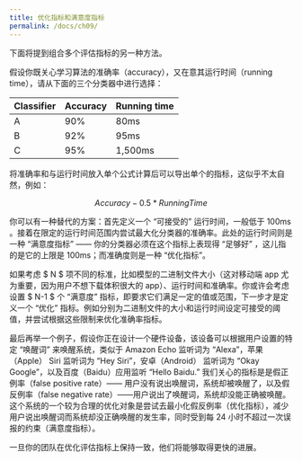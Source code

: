 ```yaml
---
title: 优化指标和满意度指标
permalink: /docs/ch09/
---
```


下面将提到组合多个评估指标的另一种方法。

假设你既关心学习算法的准确率（accuracy），又在意其运行时间（running time），请从下面的三个分类器中进行选择：

| Classifier | Accuracy | Running time |
| ---------- | -------- | ------------ |
| A          | 90%      | 80ms         |
| B          | 92%      | 95ms         |
| C          | 95%      | 1,500ms      |

将准确率和与运行时间放入单个公式计算后可以导出单个的指标，这似乎不太自然，例如：

$$
Accuracy - 0.5 * RunningTime
$$

你可以有一种替代的方案：首先定义一个 “可接受的” 运行时间，一般低于 100ms 。接着在限定的运行时间范围内尝试最大化分类器的准确率。此处的运行时间则是一种 “满意度指标”  —— 你的分类器必须在这个指标上表现得 “足够好” ，这儿指的是它的上限是 100ms；而准确度则是一种 “优化指标”。

如果考虑 $ N $ 项不同的标准，比如模型的二进制文件大小（这对移动端 app 尤为重要，因为用户不想下载体积很大的 app）、运行时间和准确率。你或许会考虑设置 $ N-1 $ 个 “满意度” 指标，即要求它们满足一定的值或范围，下一步才是定义一个 “优化” 指标。例如分别为二进制文件的大小和运行时间设定可接受的阈值，并尝试根据这些限制来优化准确率指标。

最后再举一个例子，假设你正在设计一个硬件设备，该设备可以根据用户设置的特定 “唤醒词” 来唤醒系统，类似于 Amazon Echo 监听词为 “Alexa”，苹果（Apple） Siri 监听词为 “Hey Siri”，安卓（Android） 监听词为 “Okay Google”，以及百度（Baidu）应用监听 “Hello Baidu.” 我们关心的指标是是假正例率（false positive rate）—— 用户没有说出唤醒词，系统却被唤醒了，以及假反例率（false negative rate）——用户说出了唤醒词，系统却没能正确被唤醒。这个系统的一个较为合理的优化对象是尝试去最小化假反例率（优化指标），减少用户说出唤醒词而系统却没正确唤醒的发生率，同时受到每 24 小时不超过一次误报的约束（满意度指标）。

一旦你的团队在优化评估指标上保持一致，他们将能够取得更快的进展。
